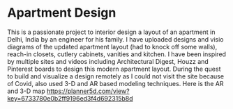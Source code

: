 # Apartment Design
This is a passionate project to interior design a layout of an apartment in Delhi, India by an engineer for his family. I have uploaded designs and visio diagrams of the updated apartment layout (had to knock off some walls), reach-in closets, cutlery cabinets, vanities and kitchen. I have been inspired by multiple sites and videos including Architectural Digest, Houzz and Pinterest boards to design this modern apartment layout. During the quest to build and visualize a design remotely as I could not visit the site because of Covid, also used 3-D and AR based modeling techniques. Here is the AR and 3-D map https://planner5d.com/view?key=6733780e0b2ff9196ed3f4d692315b8d
